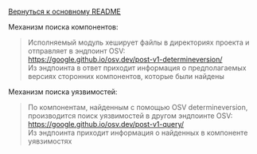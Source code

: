 [Вернуться к основному README](../README.md)

Механизм поиска компонентов:  
> Исполняемый модуль хеширует файлы в директориях проекта и отправляет в эндпоинт OSV:  
https://google.github.io/osv.dev/post-v1-determineversion/  
Из эндпоинта в ответ приходит информация о предполагаемых версиях сторонних компонентов, которые были найдены

Механизм поиска уязвимостей:  
> По компонентам, найденным с помощью OSV determineversion, производится поиск уязвимостей в другом эндпоинте OSV:  
https://google.github.io/osv.dev/post-v1-query/  
Из эндпоинта приходит информация о найденных в компоненте уявзимостях  